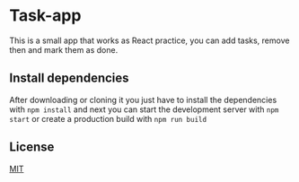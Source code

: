 # Task-app

This is a small app that works as React practice, you can add tasks, remove then and mark them as done.

## Install dependencies

After downloading or cloning it you just have to install the dependencies with `npm install` and next you can start the development server with `npm start` or create a production build with `npm run build`

## License
[MIT](https://choosealicense.com/licenses/mit/)
